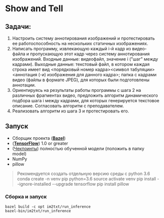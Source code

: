 # Show and Tell
## Задачи:
1. Настроить систему аннотирования изображений и протестировать ее работоспособность на нескольких статичных изображениях.
2. Написать программу, извлекающую каждый i-й кадр из видео-файла и пропускающую этот кадр через систему аннотирования изображений. Входные данные: видеофайл, значение i ("шаг" между кадрами). Выходные данные: текстовый файл, в котором каждая строка имеет вид <порядковый номер кадра><символ табуляции><аннотация (-и) изображения для данного кадра>; папка с кадрами видео (файлы в формате JPEG), для которых были подготовлены аннотации.
3. Ориентируясь на результаты работы программы с шага 2 на различных фрагментах видео, предложить алгоритм динамического подбора шага i между кадрами, для которых генерируется текстовое описание. Согласовать алгоритм с преподавателем.
4. Реализовать алгоритм из шага 3 и протестировать его.

## Запуск

* Сборщик проекта ([**Bazel**](http://bazel.io/docs/install.html))
* ([**TensorFlow**](https://www.tensorflow.org/install/)) 1.0 or greater
* ([Чекпоинты](https://github.com/tensorflow/models/tree/master/research/im2txt)) полностью обученной модели (положить в папку model)
* NumPy
* pillow

> Рекомендуется создать отдельную версию среды с python 3.6
    conda create -n venv pip python=3.6
    source activate venv
    pip install --ignore-installed --upgrade tensorflow
    pip install pillow

### Сборка и запуск
    bazel build -c opt im2txt/run_inference
    bazel-bin/im2txt/run_inference
